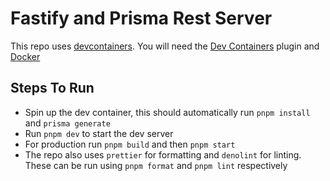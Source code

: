 # Fastify and Prisma Rest Server

This repo uses [devcontainers](https://code.visualstudio.com/docs/devcontainers/containers). You will need the [Dev Containers](https://marketplace.visualstudio.com/items?itemName=ms-vscode-remote.remote-containers) plugin and [Docker](https://www.docker.com/)

## Steps To Run

- Spin up the dev container, this should automatically run `pnpm install` and `prisma generate`
- Run `pnpm dev` to start the dev server
- For production run `pnpm build` and then `pnpm start`
- The repo also uses `prettier` for formatting and `denolint` for linting. These can be run using `pnpm format` and `pnpm lint` respectively
